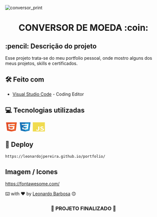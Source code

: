 ![conversor_print](https://user-images.githubusercontent.com/87662269/194181494-ce6ec6e9-bdef-4ca1-bc99-4c9b1f4c4ca1.JPG)

<h1 align="center">
 CONVERSOR DE MOEDA :coin:
</h1>

<h2>
  :pencil: Descrição do projeto
</h2>

<p>
Esse projeto trata-se do meu portfolio pessoal, onde mostro alguns dos meus projetos, skills e certificados.
</p>

## 🛠️ Feito com
* [Visual Studio Code](https://code.visualstudio.com) - Coding Editor

## 💻 Tecnologias utilizadas
<div display="flex">
  <img align="center" alt="leo-HTML" height="30" width="40" src="https://raw.githubusercontent.com/devicons/devicon/master/icons/html5/html5-original.svg">
 <img align="center" alt="leo-CSS" height="30" width="40" src="https://raw.githubusercontent.com/devicons/devicon/master/icons/css3/css3-original.svg">
 <img align="center" alt="leo-Js" height="30" width="40" src="https://raw.githubusercontent.com/devicons/devicon/master/icons/javascript/javascript-plain.svg">
</div>

## :link: Deploy

```
https://leonardojpereira.github.io/portfolio/
```

## Imagem / Icones

https://fontawesome.com/

⌨️ with ❤️ by [Leonardo Barbosa](https://github.com/leonardojpereira) 😊

<h3 align="center">
  
  :construction: PROJETO FINALIZADO :construction:
  
</h3>
